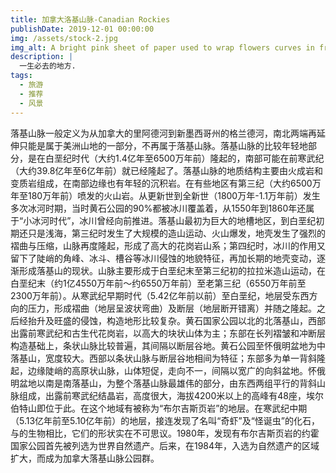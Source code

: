 ```yaml
---
title: 加拿大洛基山脉-Canadian Rockies
publishDate: 2019-12-01 00:00:00
img: /assets/stock-2.jpg
img_alt: A bright pink sheet of paper used to wrap flowers curves in front of rich blue background
description: |
  一生必去的地方.
tags:
  - 旅游
  - 推荐
  - 风景
---
```


落基山脉一般定义为从加拿大的里阿德河到新墨西哥州的格兰德河，南北两端再延伸只能是属于美洲山地的一部分，不再属于落基山脉。落基山脉的比较年轻地部分，是在白垩纪时代（大约1.4亿年至6500万年前）隆起的，南部可能在前寒武纪（大约39.8亿年至6亿年前）就已经隆起了。落基山脉的地质结构主要由火成岩和变质岩组成，在南部边缘也有年轻的沉积岩。在有些地区有第三纪（大约6500万年至180万年前）喷发的火山岩。从更新世到全新世（1800万年-1.1万年前）发生多次冰河时期，当时黄石公园的90%都被冰川覆盖着，从1550年到1860年还属于“小冰河时代”，冰川曾经向前推进。落基山最初为巨大的地槽地区，到白垩纪初期还只是浅海，第三纪时发生了大规模的造山运动、火山爆发，地壳发生了强烈的褶曲与压缩，山脉再度隆起，形成了高大的花岗岩山系；第四纪时，冰川的作用又留下了陡峭的角峰、冰斗、槽谷等冰川侵蚀的地貌特征，再加长期的地壳变动，逐渐形成落基山的现状。山脉主要形成于白垩纪末至第三纪初的拉拉米造山运动，在白垩纪末（约1亿4550万年前～约6550万年前）至老第三纪（6550万年前至2300万年前）。从寒武纪早期时代（5.42亿年前以前）至白垩纪，地层受东西方向的压力，形成褶曲（地层呈波状弯曲）及断层（地层断开错离）并随之隆起。之后经抬升及旺盛的侵蚀，构造地形比较复杂。黄石国家公园以北的北落基山，西部出露前寒武纪和古生代花岗岩，以高大的块状山体为主；东部在长列褶皱和冲断层构造基础上，条状山脉比较普遍，其间隔以断层谷地。黄石公园至怀俄明盆地为中落基山，宽度较大。西部以条状山脉与断层谷地相间为特征；东部多为单一背斜隆起，边缘陡峭的高原状山脉，山体短促，走向不一，间隔以宽广的向斜盆地。怀俄明盆地以南是南落基山，为整个落基山脉最雄伟的部分，由东西两组平行的背斜山脉组成，出露前寒武纪结晶岩，高度很大，海拔4200米以上的高峰有48座，埃尔伯特山即位于此。在这个地域有被称为“布尔吉斯页岩”的地层。在寒武纪中期（5.13亿年前至5.10亿年前）的地层，接连发现了名叫“奇虾”及“怪诞虫”的化石，与的生物相比，它们的形状实在不可思议。1980年，发现有布尔吉斯页岩的约霍国家公园首先被列选为世界自然遗产。后来，在1984年，入选为自然遗产的区域扩大，而成为加拿大落基山脉公园群。
